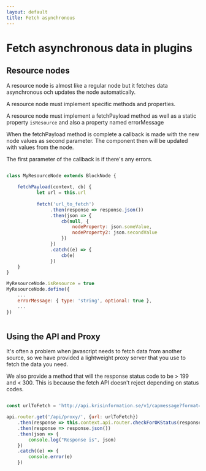 ```yaml
---
layout: default
title: Fetch asynchronous
---
```


# Fetch asynchronous data in plugins

## Resource nodes

A resource node is almost like a regular node but it fetches data asynchronous och updates the node automatically.
  
A resource node must implement specific methods and properties.

A resource node must implement a fetchPayload method as well as a static property `isResource`
 and also a property named errorMessage


When the fetchPayload method is complete a callback is made with the new node values as second parameter.
The component then will be updated with values from the node.

The first parameter of the callback is if there's any errors.

~~~ javascript

class MyResourceNode extends BlockNode {
    
    fetchPayload(context, cb) {
           let url = this.url
           
           fetch('url_to_fetch')
                .then(response => response.json())
                .then(json => {
                    cb(null, {
                        nodeProperty: json.someValue,
                        nodeProperty2: json.secondValue
                    })
                })
                .catch((e) => {
                    cb(e)
                })
    }
}   

MyResourceNode.isResource = true
MyResourceNode.define({
    ...
    errorMessage: { type: 'string', optional: true },
    ...
})



~~~


## Using the API and Proxy

It's often a problem when javascript needs to fetch data from another source, so we have provided a lightweight proxy server that
you use to fetch the data you need.

We also provide a method that will the response status code to be > 199 and < 300. This is because the fetch
API doesn't reject depending on status codes.

~~~ javascript

const urlToFetch = 'http://api.krisinformation.se/v1/capmessage?format=json'

api.router.get('/api/proxy/', {url: urlToFetch})
    .then(response => this.context.api.router.checkForOKStatus(response))
    .then(response => response.json())
    .then(json => {
        console.log("Response is", json)
    })
    .catch((e) => {
        console.error(e)
    })


~~~ 


